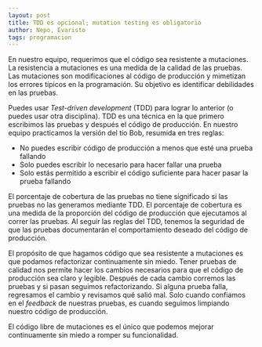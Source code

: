```yaml
---
layout: post
title: TDD es opcional; mutation testing es obligatorio
author: Nepo, Evaristo
tags: programacion
---
```


En nuestro equipo, requerimos que el código sea resistente a mutaciones. La resistencia a mutaciones
es una medida de la calidad de las pruebas. Las mutaciones son modificaciones al código de
producción y mimetizan los errores típicos en la programación. Su objetivo es identificar
debilidades en las pruebas.

Puedes usar _Test-driven development_ (TDD) para lograr lo anterior (o puedes usar otra disciplina).
TDD es una técnica en la que primero escribimos las pruebas y después el código de producción. En
nuestro equipo practicamos la versión del tío Bob, resumida en tres reglas:

- No puedes escribir código de producción a menos que esté una prueba fallando
- Solo puedes escribir lo necesario para hacer fallar una prueba
- Solo estás permitido a escribir el código suficiente para hacer pasar la prueba fallando

El porcentaje de cobertura de las pruebas no tiene significado si las pruebas no las generamos
mediante TDD. El porcentaje de cobertura es una medida de la proporción del código de producción que
ejecutamos al correr las pruebas. Al seguir las reglas del TDD, tenemos la seguridad de que las
pruebas documentarán el comportamiento deseado del código de producción.

El propósito de que hagamos código que sea resistente a mutaciones es que podamos refactorizar
continuamente sin miedo. Tener pruebas de calidad nos permite hacer los cambios necesarios para que
el código de producción sea claro y legible. Después de cada cambio corremos las pruebas y si pasan
seguimos refactorizando. Si alguna prueba falla, regresamos el cambio y revisamos qué salió mal.
Solo cuando confiamos en el _feedback_ de nuestras pruebas, es cuando seguimos limpiando nuestro
código de producción.

El código libre de mutaciones es el único que podemos mejorar continuamente sin miedo a romper su
funcionalidad.
